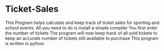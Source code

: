 # Ticket-Sales
This Program helps calculate and keep track of ticket sales for sporting and school events. 
All you need to do is install a simple compiler 
You first enter the number of tickets
The program will now keep track of all sold tickets to keep an accurate number of tickets still available to purchase 
This program is written in python
